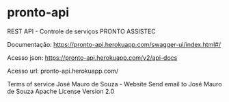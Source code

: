 # pronto-api
REST API - Controle de serviços PRONTO ASSISTEC

Documentação: https://pronto-api.herokuapp.com/swagger-ui/index.html#/
              
Acesso json: https://pronto-api.herokuapp.com/v2/api-docs

Acesso url: pronto-api.herokuapp.com/

Terms of service
José Mauro de Souza - Website
Send email to José Mauro de Souza
Apache License Version 2.0


              
